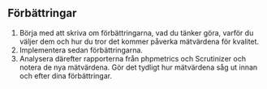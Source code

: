<!-- FÖRBÄTTRINGAR -->
<section>
    <h2>
        Förbättringar
    </h2>
    <ol>
    <li>
        Börja med att skriva om förbättringarna, vad du tänker göra, varför du väljer dem och hur du tror det kommer påverka mätvärdena för kvalitet.
    </li>
    <li>
        Implementera sedan förbättringarna.
    </li>
    <li>
        Analysera därefter rapporterna från phpmetrics och Scrutinizer och notera de nya mätvärdena.
        Gör det tydligt hur mätvärdena såg ut innan och efter dina förbättringar.
    </li>
    </ol>
</section>